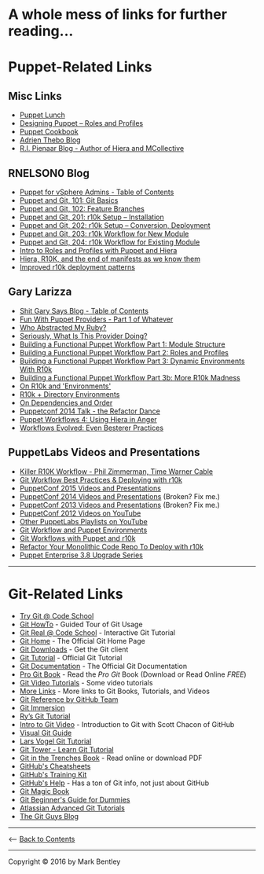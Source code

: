
# A whole mess of links for further reading... #

# Puppet-Related Links #

## Misc Links ##
- [Puppet Lunch](http://puppetlunch.com/contents/)
- [Designing Puppet – Roles and Profiles](http://www.craigdunn.org/2012/05/239/)
- [Puppet Cookbook](http://www.puppetcookbook.com/)
- [Adrien Thebo Blog](http://somethingsinistral.net/blog/)
- [R.I. Pienaar Blog - Author of Hiera and MCollective](https://www.devco.net/)

## RNELSON0 Blog ##
- [Puppet for vSphere Admins - Table of Contents](http://rnelson0.com/puppet-for-vsphere-admins/)
- [Puppet and Git, 101: Git Basics](http://rnelson0.com/2014/05/05/puppet-and-git-101-git-basics/)
- [Puppet and Git, 102: Feature Branches](http://rnelson0.com/2014/05/12/puppet-and-git-102-feature-branches/)
- [Puppet and Git, 201: r10k Setup – Installation](http://rnelson0.com/2014/05/19/puppet-and-git-201-r10k-setup-installation/)
- [Puppet and Git, 202: r10k Setup – Conversion, Deployment](http://rnelson0.com/2014/05/26/puppet-and-git-202-r10k-setup-conversion-deployment/)
- [Puppet and Git, 203: r10k Workflow for New Module](http://rnelson0.com/2014/06/02/puppet-and-git-203-r10k-workflow-new-module/)
- [Puppet and Git, 204: r10k Workflow for Existing Module](http://rnelson0.com/2014/06/09/puppet-and-git-204-r10k-workflow-for-existing-module/)
- [Intro to Roles and Profiles with Puppet and Hiera](http://rnelson0.com/2014/07/14/intro-to-roles-and-profiles-with-puppet-and-hiera/)
- [Hiera, R10K, and the end of manifests as we know them](http://rnelson0.com/2014/07/21/hiera-r10k-and-the-end-of-manifests-as-we-know-them/)
- [Improved r10k deployment patterns](http://rnelson0.com/2015/04/15/improved-r10k-deployment-patterns/)

## Gary Larizza ##
- [Shit Gary Says Blog - Table of Contents](http://garylarizza.com/blog/categories/puppet/)
- [Fun With Puppet Providers - Part 1 of Whatever](http://garylarizza.com/blog/2013/11/25/fun-with-providers/)
- [Who Abstracted My Ruby?](http://garylarizza.com/blog/2013/11/26/fun-with-providers-part-2/)
- [Seriously, What Is This Provider Doing?](http://garylarizza.com/blog/2013/12/15/seriously-what-is-this-provider-doing/)
- [Building a Functional Puppet Workflow Part 1: Module Structure](http://garylarizza.com/blog/2014/02/17/puppet-workflow-part-1/)
- [Building a Functional Puppet Workflow Part 2: Roles and Profiles](http://garylarizza.com/blog/2014/02/17/puppet-workflow-part-2/)
- [Building a Functional Puppet Workflow Part 3: Dynamic Environments With R10k](http://garylarizza.com/blog/2014/02/18/puppet-workflow-part-3/)
- [Building a Functional Puppet Workflow Part 3b: More R10k Madness](http://garylarizza.com/blog/2014/03/07/puppet-workflow-part-3b/)
- [On R10k and 'Environments'](http://garylarizza.com/blog/2014/03/26/random-r10k-workflow-ideas/)
- [R10k + Directory Environments](http://garylarizza.com/blog/2014/08/31/r10k-plus-directory-environments/)
- [On Dependencies and Order](http://garylarizza.com/blog/2014/10/19/on-dependencies-and-order/)
- [Puppetconf 2014 Talk - the Refactor Dance](http://garylarizza.com/blog/2014/10/23/puppetconf-2014-talk/)
- [Puppet Workflows 4: Using Hiera in Anger](http://garylarizza.com/blog/2014/10/24/puppet-workflows-4-using-hiera-in-anger/)
- [Workflows Evolved: Even Besterer Practices](http://garylarizza.com/blog/2015/11/16/workflows-evolved-even-besterer-practices/)

## PuppetLabs Videos and Presentations ##
- [Killer R10K Workflow - Phil Zimmerman, Time Warner Cable](https://puppetlabs.com/presentations/killer-r10k-workflow-phil-zimmerman-time-warner-cable)
- [Git Workflow Best Practices & Deploying with r10k](https://puppetlabs.com/webinars/git-workflow-best-practices-deploying-r10k)
- [PuppetConf 2015 Videos and Presentations](https://puppetlabs.com/puppetconf-2015-videos-and-presentations)
- [PuppetConf 2014 Videos and Presentations](https://puppetlabs.com/puppetconf-2014-videos-and-presentations) (Broken? Fix me.)
- [PuppetConf 2013 Videos and Presentations](https://puppetlabs.com/resources/puppetconf-2013) (Broken? Fix me.)
- [PuppetConf 2012 Videos on YouTube](https://www.youtube.com/playlist?list=PLV86BgbREluVFB73Wwqp_tCbw5Z9TMLX1)
- [Other PuppetLabs Playlists on YouTube](https://www.youtube.com/user/PuppetLabsInc/playlists)
- [Git Workflow and Puppet Environments](https://puppetlabs.com/blog/git-workflow-and-puppet-environments)
- [Git Workflows with Puppet and r10k](https://puppetlabs.com/blog/git-workflows-puppet-and-r10k)
- [Refactor Your Monolithic Code Repo To Deploy with r10k](https://puppetlabs.com/blog/refactor-your-monolithic-code-repo-to-deploy-with-r10k)
- [Puppet Enterprise 3.8 Upgrade Series ](https://puppetlabs.com/puppet/whats-new/puppet-enterprise-3.8-upgrade-series)

---

# Git-Related Links #

- [Try Git @ Code School](http://try.github.io/)
- [Git HowTo](https://githowto.com/) - Guided Tour of Git Usage
- [Git Real @ Code School](http://gitreal.codeschool.com/) - Interactive Git Tutorial
- [Git Home](https://git-scm.com/) - The Official Git Home Page
- [Git Downloads](https://git-scm.com/downloads) - Get the Git client
- [Git Tutorial](https://git-scm.com/docs/gittutorial) - Official Git Tutorial
- [Git Documentation](https://git-scm.com/docs) - The Official Git Documentation
- [Pro Git Book](https://git-scm.com/book/) - Read the *Pro Git* Book (Download or Read Online *FREE*)
- [Git Video Tutorials](https://git-scm.com/videos) - Some video tutorials
- [More Links](https://git-scm.com/doc/ext) - More links to Git Books, Tutorials, and Videos
- [Git Reference by GitHub Team](http://gitref.org/)
- [Git Immersion](http://gitimmersion.com/)
- [Ry’s Git Tutorial](http://rypress.com/tutorials/git/)
- [Intro to Git Video](https://youtu.be/ZDR433b0HJY) - Introduction to Git with Scott Chacon of GitHub
- [Visual Git Guide](http://marklodato.github.io/visual-git-guide/index-en.html)
- [Lars Vogel Git Tutorial](http://www.vogella.com/tutorials/Git/article.html)
- [Git Tower - Learn Git Tutorial](https://www.git-tower.com/learn/)
- [Git in the Trenches Book](http://cbx33.github.io/gitt/intro.html) - Read online or download PDF
- [GitHub's Cheatsheets](https://services.github.com/resources/)
- [GitHub's Training Kit](https://github.com/github/training-kit)
- [GitHub's Help](https://help.github.com/) - Has a ton of Git info, not just about GitHub
- [Git Magic Book](http://www-cs-students.stanford.edu/~blynn/gitmagic/)
- [Git Beginner's Guide for Dummies](http://backlogtool.com/git-guide/en/)
- [Atlassian Advanced Git Tutorials](https://www.atlassian.com/git/tutorials/advanced-overview)
- [The Git Guys Blog](http://www.gitguys.com/)


---

<-- [Back to Contents](/README.md)

---

Copyright © 2016 by Mark Bentley

